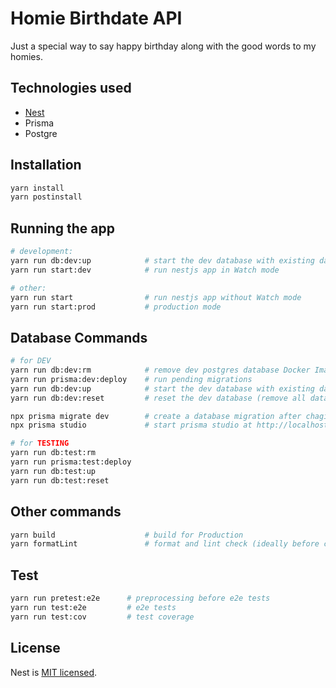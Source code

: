 # Homie Birthdate API
Just a special way to say happy birthday along with the good words to my homies. 

## Technologies used
- [Nest](https://github.com/nestjs/nest)
- Prisma
- Postgre


## Installation
```bash
yarn install
yarn postinstall      
```

## Running the app
```bash
# development:
yarn run db:dev:up            # start the dev database with existing data
yarn run start:dev            # run nestjs app in Watch mode

# other:
yarn run start                # run nestjs app without Watch mode
yarn run start:prod           # production mode
```


## Database Commands
```bash
# for DEV
yarn run db:dev:rm            # remove dev postgres database Docker Image
yarn run prisma:dev:deploy    # run pending migrations
yarn run db:dev:up            # start the dev database with existing data
yarn run db:dev:reset         # reset the dev database (remove all data)

npx prisma migrate dev        # create a database migration after chaging table structure
npx prisma studio             # start prisma studio at http://localhost:5555

# for TESTING
yarn run db:test:rm
yarn run prisma:test:deploy
yarn run db:test:up
yarn run db:test:reset
```

## Other commands
```bash
yarn build                    # build for Production
yarn formatLint               # format and lint check (ideally before committing)
```

## Test
```bash
yarn run pretest:e2e      # preprocessing before e2e tests
yarn run test:e2e         # e2e tests
yarn run test:cov         # test coverage
```

## License
Nest is [MIT licensed](LICENSE).

